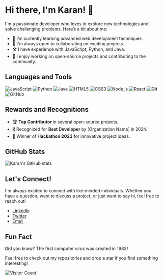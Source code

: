 # Hi there, I'm Karan! 👋

I'm a passionate developer who loves to explore new technologies and solve challenging problems. Here’s a bit about me:

- 🌱 I’m currently learning advanced web development techniques.
- 💼 I'm always open to collaborating on exciting projects.
- 🛠️ I have experience with JavaScript, Python, and Java.
- 🚀 I enjoy working on open-source projects and contributing to the community.

## Languages and Tools

![JavaScript](https://img.shields.io/badge/-JavaScript-F7DF1E?style=flat&logo=javascript&logoColor=black)
![Python](https://img.shields.io/badge/-Python-3776AB?style=flat&logo=python&logoColor=white)
![Java](https://img.shields.io/badge/-Java-007396?style=flat&logo=java&logoColor=white)
![HTML5](https://img.shields.io/badge/-HTML5-E34F26?style=flat&logo=html5&logoColor=white)
![CSS3](https://img.shields.io/badge/-CSS3-1572B6?style=flat&logo=css3&logoColor=white)
![Node.js](https://img.shields.io/badge/-Node.js-339933?style=flat&logo=node.js&logoColor=white)
![React](https://img.shields.io/badge/-React-61DAFB?style=flat&logo=react&logoColor=black)
![Git](https://img.shields.io/badge/-Git-F05032?style=flat&logo=git&logoColor=white)
![GitHub](https://img.shields.io/badge/-GitHub-181717?style=flat&logo=github&logoColor=white)

## Rewards and Recognitions

- 🏆 **Top Contributor** in several open-source projects.
- 🎖️ Recognized for **Best Developer** by [Organization Name] in 2024.
- 🥇 Winner of **Hackathon 2023** for innovative project ideas.

## GitHub Stats

![Karan's GitHub stats](https://github-readme-stats.vercel.app/api?username=karan4533&show_icons=true&theme=radical)

## Let's Connect!

I'm always excited to connect with like-minded individuals. Whether you have a question, want to discuss a project, or just want to say hi, feel free to reach out!

- [LinkedIn](https://www.linkedin.com/in/karan4533)
- [Twitter](https://twitter.com/karan4533)
- [Email](mailto:karan4533@example.com)

## Fun Fact

Did you know? The first computer virus was created in 1983!

Feel free to check out my repositories and drop a star if you find something interesting!

![Visitor Count](https://profile-counter.glitch.me/karan4533/count.svg)
